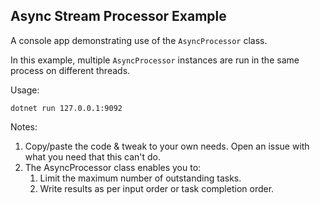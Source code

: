 ## Async Stream Processor Example

A console app demonstrating use of the `AsyncProcessor` class.

In this example, multiple `AsyncProcessor` instances are run in the same process on different threads.

Usage:

```
dotnet run 127.0.0.1:9092
```

Notes:

1. Copy/paste the code & tweak to your own needs. Open an issue with what you need that this can't do.
1. The AsyncProcessor class enables you to:
    1. Limit the maximum number of outstanding tasks.
    1. Write results as per input order or task completion order.

